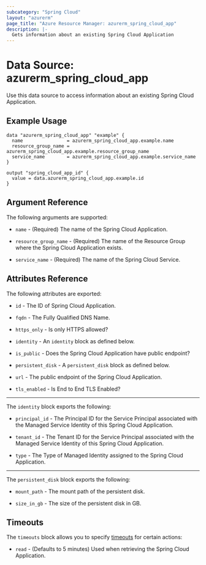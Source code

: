 ```yaml
---
subcategory: "Spring Cloud"
layout: "azurerm"
page_title: "Azure Resource Manager: azurerm_spring_cloud_app"
description: |-
  Gets information about an existing Spring Cloud Application
---
```


# Data Source: azurerm_spring_cloud_app

Use this data source to access information about an existing Spring Cloud Application.

## Example Usage

```hcl
data "azurerm_spring_cloud_app" "example" {
  name                = azurerm_spring_cloud_app.example.name
  resource_group_name = azurerm_spring_cloud_app.example.resource_group_name
  service_name        = azurerm_spring_cloud_app.example.service_name
}

output "spring_cloud_app_id" {
  value = data.azurerm_spring_cloud_app.example.id
}
```

## Argument Reference

The following arguments are supported:

* `name` - (Required) The name of the Spring Cloud Application.

* `resource_group_name` - (Required) The name of the Resource Group where the Spring Cloud Application exists.

* `service_name` - (Required) The name of the Spring Cloud Service.

## Attributes Reference

The following attributes are exported:

* `id` - The ID of Spring Cloud Application.

* `fqdn` - The Fully Qualified DNS Name.

* `https_only` - Is only HTTPS allowed?

* `identity` - An `identity` block as defined below.

* `is_public` - Does the Spring Cloud Application have public endpoint?

* `persistent_disk` - A `persistent_disk` block as defined below.

* `url` - The public endpoint of the Spring Cloud Application.

* `tls_enabled` - Is End to End TLS Enabled?

---

The `identity` block exports the following:

* `principal_id` - The Principal ID for the Service Principal associated with the Managed Service Identity of this Spring Cloud Application.

* `tenant_id` - The Tenant ID for the Service Principal associated with the Managed Service Identity of this Spring Cloud Application.

* `type` - The Type of Managed Identity assigned to the Spring Cloud Application.

---

The `persistent_disk` block exports the following:

* `mount_path` - The mount path of the persistent disk.

* `size_in_gb` - The size of the persistent disk in GB.

## Timeouts

The `timeouts` block allows you to specify [timeouts](https://www.terraform.io/docs/configuration/resources.html#timeouts) for certain actions:

* `read` - (Defaults to 5 minutes) Used when retrieving the Spring Cloud Application.
